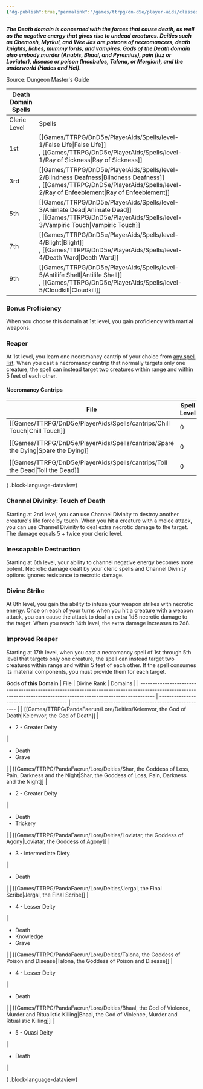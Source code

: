 ```yaml
---
{"dg-publish":true,"permalink":"/games/ttrpg/dn-d5e/player-aids/classes/class-specialisations/cleric-death-domain/","tags":["sub-class","ttrpg/dnd/5e"],"noteIcon":""}
---
```



**_The Death domain is concerned with the forces that cause death, as well as the negative energy that gives rise to undead creatures. Deities such as Chemosh, Myrkul, and Wee Jas are patrons of necromancers, death knights, liches, mummy lords, and vampires. Gods of the Death domain also embody murder (Anubis, Bhaal, and Pyremius), pain (Iuz or Loviatar), disease or poison (Incabulos, Talona, or Morgion), and the underworld (Hades and Hel)._**

Source: Dungeon Master's Guide

|Death Domain Spells|   |
|---|---|
|Cleric Level|Spells|
|1st|[[Games/TTRPG/DnD5e/PlayerAids/Spells/level-1/False Life\|False Life]] , [[Games/TTRPG/DnD5e/PlayerAids/Spells/level-1/Ray of Sickness\|Ray of Sickness]] |
|3rd|[[Games/TTRPG/DnD5e/PlayerAids/Spells/level-2/Blindness Deafness\|Blindness Deafness]] , [[Games/TTRPG/DnD5e/PlayerAids/Spells/level-2/Ray of Enfeeblement\|Ray of Enfeeblement]] |
|5th|[[Games/TTRPG/DnD5e/PlayerAids/Spells/level-3/Animate Dead\|Animate Dead]] , [[Games/TTRPG/DnD5e/PlayerAids/Spells/level-3/Vampiric Touch\|Vampiric Touch]] |
|7th|[[Games/TTRPG/DnD5e/PlayerAids/Spells/level-4/Blight\|Blight]] , [[Games/TTRPG/DnD5e/PlayerAids/Spells/level-4/Death Ward\|Death Ward]] |
|9th|[[Games/TTRPG/DnD5e/PlayerAids/Spells/level-5/Antilife Shell\|Antilife Shell]] , [[Games/TTRPG/DnD5e/PlayerAids/Spells/level-5/Cloudkill\|Cloudkill]]|

### Bonus Proficiency

When you choose this domain at 1st level, you gain proficiency with martial weapons.

### Reaper

At 1st level, you learn one necromancy cantrip of your choice from [any spell list](http://dnd5e.wikidot.com/spells). When you cast a necromancy cantrip that normally targets only one creature, the spell can instead target two creatures within range and within 5 feet of each other.
#### Necromancy Cantrips
| File                                                                                 | Spell Level | School     | Casting Time | Range                   |
| ------------------------------------------------------------------------------------ | ----------- | ---------- | ------------ | ----------------------- |
| [[Games/TTRPG/DnD5e/PlayerAids/Spells/cantrips/Chill Touch\|Chill Touch]]         | 0           | Necromancy | action       | 120 feet                |
| [[Games/TTRPG/DnD5e/PlayerAids/Spells/cantrips/Spare the Dying\|Spare the Dying]] | 0           | Necromancy | action       | <ul><li>touch</li></ul> |
| [[Games/TTRPG/DnD5e/PlayerAids/Spells/cantrips/Toll the Dead\|Toll the Dead]]     | 0           | Necromancy | action       | 60 feet                 |

{ .block-language-dataview}

### Channel Divinity: Touch of Death

Starting at 2nd level, you can use Channel Divinity to destroy another creature's life force by touch. When you hit a creature with a melee attack, you can use Channel Divinity to deal extra necrotic damage to the target. The damage equals 5 + twice your cleric level.

### Inescapable Destruction

Starting at 6th level, your ability to channel negative energy becomes more potent. Necrotic damage dealt by your cleric spells and Channel Divinity options ignores resistance to necrotic damage.

### Divine Strike

At 8th level, you gain the ability to infuse your weapon strikes with necrotic energy. Once on each of your turns when you hit a creature with a weapon attack, you can cause the attack to deal an extra 1d8 necrotic damage to the target. When you reach 14th level, the extra damage increases to 2d8.

### Improved Reaper

Starting at 17th level, when you cast a necromancy spell of 1st through 5th level that targets only one creature, the spell can instead target two creatures within range and within 5 feet of each other. If the spell consumes its material components, you must provide them for each target.

**Gods of this Domain**
| File                                                                                                                                                               | Divine Rank                              | Domains                                                 |
| ------------------------------------------------------------------------------------------------------------------------------------------------------------------ | ---------------------------------------- | ------------------------------------------------------- |
| [[Games/TTRPG/PandaFaerun/Lore/Deities/Kelemvor, the God of Death\|Kelemvor, the God of Death]]                                                                 | <ul><li>2 - Greater Deity</li></ul>      | <ul><li>Death</li><li>Grave</li></ul>                   |
| [[Games/TTRPG/PandaFaerun/Lore/Deities/Shar, the Goddess of Loss, Pain, Darkness and the Night\|Shar, the Goddess of Loss, Pain, Darkness and the Night]]       | <ul><li>2 - Greater Deity</li></ul>      | <ul><li>Death</li><li>Trickery</li></ul>                |
| [[Games/TTRPG/PandaFaerun/Lore/Deities/Loviatar, the Goddess of Agony\|Loviatar, the Goddess of Agony]]                                                         | <ul><li>3 - Intermediate Diety</li></ul> | <ul><li>Death</li></ul>                                 |
| [[Games/TTRPG/PandaFaerun/Lore/Deities/Jergal, the Final Scribe\|Jergal, the Final Scribe]]                                                                     | <ul><li>4 - Lesser Deity</li></ul>       | <ul><li>Death</li><li>Knowledge</li><li>Grave</li></ul> |
| [[Games/TTRPG/PandaFaerun/Lore/Deities/Talona, the Goddess of Poison and Disease\|Talona, the Goddess of Poison and Disease]]                                   | <ul><li>4 - Lesser Deity</li></ul>       | <ul><li>Death</li></ul>                                 |
| [[Games/TTRPG/PandaFaerun/Lore/Deities/Bhaal, the God of Violence, Murder and Ritualistic Killing\|Bhaal, the God of Violence, Murder and Ritualistic Killing]] | <ul><li>5 - Quasi Deity</li></ul>        | <ul><li>Death</li></ul>                                 |

{ .block-language-dataview}